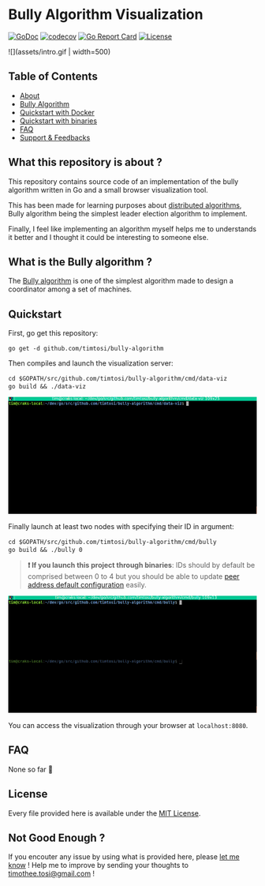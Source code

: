 # Bully Algorithm Visualization

[![GoDoc](https://godoc.org/github.com/timtosi/bully-algorithm?status.svg)](https://godoc.org/github.com/timtosi/bully-algorithm)
[![codecov](https://codecov.io/gh/TimTosi/bully-algorithm/branch/master/graph/badge.svg)](https://codecov.io/gh/TimTosi/bully-algorithm)
[![Go Report Card](https://goreportcard.com/badge/github.com/timtosi/bully-algorithm)](https://goreportcard.com/report/github.com/timtosi/bully-algorithm)
[![License](https://img.shields.io/badge/license-MIT-blue.svg)](https://opensource.org/licenses/MIT)


![](assets/intro.gif | width=500)

## Table of Contents
- [About](#what-this-repository-is-about-?)
- [Bully Algorithm](#what-is-the-bully-algorithm-?)
- [Quickstart with Docker](#with-docker)
- [Quickstart with binaries](#compiling-binaries)
- [FAQ](#faq)
- [Support & Feedbacks](#not-good-enough-?)


## What this repository is about ?

This repository contains source code of an implementation of the bully algorithm
written in Go and a small browser visualization tool.

This has been made for learning purposes about [distributed algorithms](https://en.wikipedia.org/wiki/Distributed_algorithm), Bully algorithm being the simplest leader election algorithm to implement.

Finally, I feel like implementing an algorithm myself helps me to understands it
better and I thought it could be interesting to someone else.

## What is the Bully algorithm ?

The [Bully algorithm](https://en.wikipedia.org/wiki/Bully_algorithm) is one of
the simplest algorithm made to design a coordinator among a set of machines.

## Quickstart

First, go get this repository:
```golang
go get -d github.com/timtosi/bully-algorithm
```



Then compiles and launch the visualization server:
```golang
cd $GOPATH/src/github.com/timtosi/bully-algorithm/cmd/data-viz
go build && ./data-viz
```

![Visu](assets/run-visu.gif)

Finally launch at least two nodes with specifying their ID in argument:
```golang
cd $GOPATH/src/github.com/timtosi/bully-algorithm/cmd/bully
go build && ./bully 0
```

> **:exclamation: If you launch this project through binaries**: IDs should by default
> be comprised between 0 to 4 but you should be able to update
> [peer address default configuration](https://github.com/TimTosi/bully-algorithm/blob/master/cmd/bully/conf.go#L23-L27) easily.


![Nodes](assets/run-nodes.gif)

You can access the visualization through your browser at `localhost:8080`.

## FAQ

None so far :raised_hands:

## License

Every file provided here is available under the [MIT License](http://opensource.org/licenses/MIT).

## Not Good Enough ?

If you encouter any issue by using what is provided here, please
[let me know](https://github.com/TimTosi/bully-algorithm/issues) ! 
Help me to improve by sending your thoughts to timothee.tosi@gmail.com !
